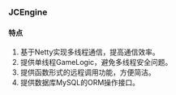 ### JCEngine

#### 特点
1. 基于Netty实现多线程通信，提高通信效率。
2. 提供单线程GameLogic，避免多线程安全问题。
3. 提供函数形式的远程调用功能，方便简洁。
4. 提供数据库MySQL的ORM操作接口。
